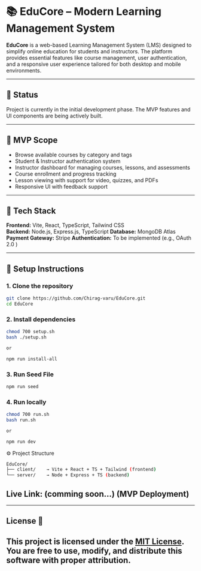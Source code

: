 # 📚 EduCore – Modern Learning Management System

**EduCore** is a web-based Learning Management System (LMS) designed to simplify online education for students and instructors. The platform provides essential features like course management, user authentication, and a responsive user experience tailored for both desktop and mobile environments.

---

## 🚧 Status

Project is currently in the initial development phase. The MVP features and UI components are being actively built.

---

## 📌 MVP Scope

- Browse available courses by category and tags  
- Student & Instructor authentication system  
- Instructor dashboard for managing courses, lessons, and assessments  
- Course enrollment and progress tracking  
- Lesson viewing with support for video, quizzes, and PDFs  
- Responsive UI with feedback support  

---

## 🧰 Tech Stack

**Frontend:** Vite, React, TypeScript, Tailwind CSS  
**Backend:** Node.js, Express.js, TypeScript
**Database:** MongoDB Atlas
**Payment Gateway:** Stripe
**Authentication:** To be implemented (e.g., OAuth 2.0 )

---

## 📂 Setup Instructions

### 1. Clone the repository

```bash
git clone https://github.com/Chirag-varu/EduCore.git
cd EduCore
```

### 2. Install dependencies

```bash
chmod 700 setup.sh
bash ./setup.sh

or 

npm run install-all
```

### 3. Run Seed File

```bash
npm run seed
```

### 4. Run locally

```bash
chmod 700 run.sh
bash run.sh

or 

npm run dev
```

⚙️ Project Structure
```bash
EduCore/
├── client/    → Vite + React + TS + Tailwind (frontend)
└── server/    → Node + Express + TS (backend)
```

## Live Link: (comming soon...) (MVP Deployment)

---

## **License** 📜
This project is licensed under the [MIT License](LICENSE).
You are free to use, modify, and distribute this software with proper attribution.
---